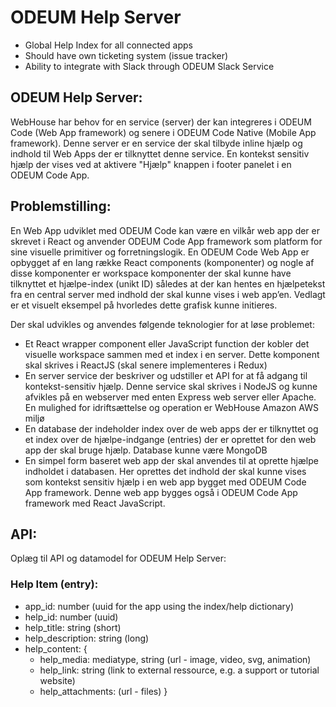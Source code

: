 # ODEUM Help Server

* Global Help Index for all connected apps
* Should have own ticketing system (issue tracker)
* Ability to integrate with Slack through ODEUM Slack Service


## ODEUM Help Server:
WebHouse har behov for en service (server) der kan integreres i ODEUM Code (Web App framework) og senere i ODEUM Code Native (Mobile App framework). 
Denne server er en service der skal tilbyde inline hjælp og indhold til Web Apps der er tilknyttet denne service. En kontekst sensitiv hjælp der vises ved at aktivere "Hjælp" knappen i footer panelet i en ODEUM Code App. 

## Problemstilling:
En Web App udviklet med ODEUM Code kan være en vilkår web app der er skrevet i React og anvender ODEUM Code App framework som platform for sine visuelle primitiver og forretningslogik. En ODEUM Code Web App er opbygget af en lang række React components (komponenter) og nogle af disse komponenter er workspace komponenter der skal kunne have tilknyttet et hjælpe-index (unikt ID) således at der kan hentes en hjælpetekst fra en central server med indhold der skal kunne vises i web app’en. Vedlagt er et visuelt eksempel på hvorledes dette grafisk kunne initieres. 

Der skal udvikles og anvendes følgende teknologier for at løse problemet:
* Et React wrapper component eller JavaScript function der kobler det visuelle workspace sammen med et index i en server. Dette komponent skal skrives i ReactJS (skal senere implementeres i Redux)
* En server service der beskriver og udstiller et API for at få adgang til kontekst-sensitiv hjælp. Denne service skal skrives i NodeJS og kunne afvikles på en webserver med enten Express web server eller Apache. En mulighed for idriftsættelse og operation er WebHouse Amazon AWS miljø
* En database der indeholder index over de web apps der er tilknyttet og et index over de hjælpe-indgange (entries) der er oprettet for den web app der skal bruge hjælp. Database kunne være MongoDB
* En simpel form baseret web app der skal anvendes til at oprette hjælpe indholdet i databasen. Her oprettes det indhold der skal kunne vises som kontekst sensitiv hjælp i en web app bygget med ODEUM Code App framework. Denne web app bygges også i ODEUM Code App framework med React JavaScript. 

## API:
Oplæg til API og datamodel for ODEUM Help Server:

### Help Item (entry):

- app_id: number (uuid for the app using the index/help dictionary)
- help_id: number (uuid)
- help_title: string (short)
- help_description: string (long)
- help_content: {
	- help_media: mediatype, string (url - image, video, svg, animation)
	- help_link: string (link to external ressource, e.g. a support or tutorial website)
	- help_attachments: (url - files)
}

